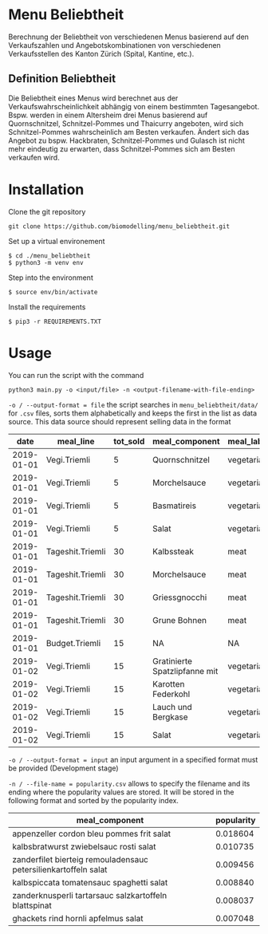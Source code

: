 # Menu Beliebtheit 
Berechnung der Beliebtheit von verschiedenen Menus basierend auf den Verkaufszahlen und Angebotskombinationen von verschiedenen Verkaufsstellen des Kanton Zürich (Spital, Kantine, etc.).

## Definition Beliebtheit
Die Beliebtheit eines Menus wird berechnet aus der Verkaufswahrscheinlichkeit abhängig von einem bestimmten Tagesangebot. Bspw. werden in einem Altersheim drei Menus basierend auf Quornschnitzel, Schnitzel-Pommes und Thaicurry angeboten, wird sich Schnitzel-Pommes wahrscheinlich am Besten verkaufen. Ändert sich das Angebot zu bspw. Hackbraten, Schnitzel-Pommes und Gulasch ist nicht mehr eindeutig zu erwarten, dass Schnitzel-Pommes sich am Besten verkaufen wird.

# Installation 
Clone the git repository
```
git clone https://github.com/biomodelling/menu_beliebtheit.git
```

Set up a virtual environement
```
$ cd ./menu_beliebtheit
$ python3 -m venv env
```

Step into the environment
```
$ source env/bin/activate
```

Install the requirements
```
$ pip3 -r REQUIREMENTS.TXT
```

# Usage
You can run the script with the command
```
python3 main.py -o <input/file> -n <output-filename-with-file-ending>
```

```-o / --output-format = file``` the script searches in ```menu_beliebtheit/data/``` for ```.csv``` files, sorts them alphabetically and keeps the first in the list as data source. This data source should represent selling data in the format

| date | meal_line | tot_sold | meal_component | meal_label | source |
|------|-----------|----------|----------------|------------|--------|
|2019-01-01|Vegi.Triemli|5|Quornschnitzel|vegetarian|triemli19|
|2019-01-01|Vegi.Triemli|5|Morchelsauce|vegetarian|triemli19|
|2019-01-01|Vegi.Triemli|5|Basmatireis|vegetarian|triemli19|
|2019-01-01|Vegi.Triemli|5|Salat|vegetarian|triemli19|
|2019-01-01|Tageshit.Triemli|30|Kalbssteak|meat|triemli19|
|2019-01-01 | Tageshit.Triemli | 30 | Morchelsauce | meat | triemli19 |
|2019-01-01 | Tageshit.Triemli | 30 | Griessgnocchi | meat | triemli19 |
|2019-01-01 | Tageshit.Triemli | 30 | Grune Bohnen | meat | triemli19 |
|2019-01-01 | Budget.Triemli | 15 | NA | NA | triemli19 |
|2019-01-02 | Vegi.Triemli | 15 | Gratinierte Spatzlipfanne mit | vegetarian | triemli19 |
|2019-01-02 | Vegi.Triemli | 15 | Karotten  Federkohl  | vegetarian | triemli19 |
|2019-01-02 | Vegi.Triemli | 15 | Lauch und Bergkase | vegetarian | triemli19 |
|2019-01-02 | Vegi.Triemli | 15 | Salat | vegetarian | triemli19 |


```-o / --output-format = input``` an input argument in a specified format must be provided (Development stage)

```-n / --file-name = popularity.csv``` allows to specify the filename and its ending where the popularity values are stored. It will be stored in the following format and sorted by the popularity index.

| meal_component | popularity |
|----------------|------------|
|appenzeller cordon bleu pommes frit salat| 0.018604 |
|kalbsbratwurst zwiebelsauc rosti salat | 0.010735 |
|zanderfilet bierteig remouladensauc petersilienkartoffeln salat | 0.009456 |
|kalbspiccata tomatensauc spaghetti salat | 0.008840 |
|zanderknusperli tartarsauc salzkartoffeln blattspinat | 0.008037 |
|ghackets rind hornli apfelmus salat | 0.007048 |